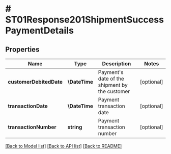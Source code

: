 # # ST01Response201ShipmentSuccessPaymentDetails

## Properties

Name | Type | Description | Notes
------------ | ------------- | ------------- | -------------
**customerDebitedDate** | **\DateTime** | Payment&#39;s date of the shipment by the customer | [optional]
**transactionDate** | **\DateTime** | Payment transaction date | [optional]
**transactionNumber** | **string** | Payment transaction number | [optional]

[[Back to Model list]](../../README.md#models) [[Back to API list]](../../README.md#endpoints) [[Back to README]](../../README.md)
